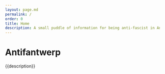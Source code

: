 ```yaml
---
layout: page.md
permalink: /
order: 0
title: Home
description: A small puddle of information for being anti-fascist in Antwerp. Information about stickers to (not) look out for, or organisations to lend aid to!
---
```


# Antifantwerp
{{description}}

